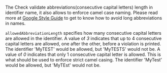 The Check validate abbreviations(consecutive capital letters) length in identifier name, it also allows to enforce camel case naming. Please read more at [ Google Style Guide][Google Style Guide] to get to know how to avoid long abbreviations in names.

`allowedAbbreviationLength` specifies how many consecutive capital letters are allowed in the identifier. A value of *3* indicates that up to 4 consecutive capital letters are allowed, one after the other, before a violation is printed. The identifier 'MyTEST' would be allowed, but 'MyTESTS' would not be. A value of *0* indicates that only 1 consecutive capital letter is allowed. This is what should be used to enforce strict camel casing. The identifier 'MyTest' would be allowed, but 'MyTEst' would not be.


[Google Style Guide]: https://checkstyle.org/styleguides/google-java-style-20180523/javaguide.html#s5.3-camel-case